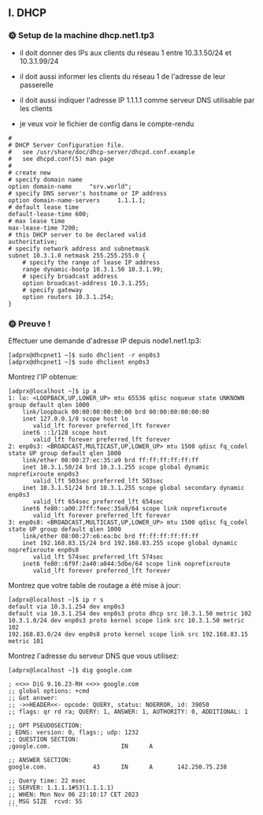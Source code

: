 ## I. DHCP

### 🌞 Setup de la machine dhcp.net1.tp3

- il doit donner des IPs aux clients du réseau 1 entre 10.3.1.50/24 et 10.3.1.99/24

- il doit aussi informer les clients du réseau 1 de l'adresse de leur passerelle

- il doit aussi indiquer l'adresse IP 1.1.1.1 comme serveur DNS utilisable par les clients

- je veux voir le fichier de config dans le compte-rendu

```
#
# DHCP Server Configuration file.
#   see /usr/share/doc/dhcp-server/dhcpd.conf.example
#   see dhcpd.conf(5) man page
#
# create new
# specify domain name
option domain-name     "srv.world";
# specify DNS server's hostname or IP address
option domain-name-servers     1.1.1.1;
# default lease time
default-lease-time 600;
# max lease time
max-lease-time 7200;
# this DHCP server to be declared valid
authoritative;
# specify network address and subnetmask
subnet 10.3.1.0 netmask 255.255.255.0 {
    # specify the range of lease IP address
    range dynamic-bootp 10.3.1.50 10.3.1.99;
    # specify broadcast address
    option broadcast-address 10.3.1.255;
    # specify gateway
    option routers 10.3.1.254;
}
```
### 🌞 Preuve !

Effectuer une demande d'adresse IP depuis node1.net1.tp3:
```
[adprx@dhcpnet1 ~]$ sudo dhclient -r enp0s3
[adprx@dhcpnet1 ~]$ sudo dhclient enp0s3
```
Montrez l'IP obtenue:
```
[adprx@localhost ~]$ ip a
1: lo: <LOOPBACK,UP,LOWER_UP> mtu 65536 qdisc noqueue state UNKNOWN group default qlen 1000
    link/loopback 00:00:00:00:00:00 brd 00:00:00:00:00:00
    inet 127.0.0.1/8 scope host lo
       valid_lft forever preferred_lft forever
    inet6 ::1/128 scope host
       valid_lft forever preferred_lft forever
2: enp0s3: <BROADCAST,MULTICAST,UP,LOWER_UP> mtu 1500 qdisc fq_codel state UP group default qlen 1000
    link/ether 08:00:27:ec:35:a9 brd ff:ff:ff:ff:ff:ff
    inet 10.3.1.50/24 brd 10.3.1.255 scope global dynamic noprefixroute enp0s3
       valid_lft 503sec preferred_lft 503sec
    inet 10.3.1.51/24 brd 10.3.1.255 scope global secondary dynamic enp0s3
       valid_lft 654sec preferred_lft 654sec
    inet6 fe80::a00:27ff:feec:35a9/64 scope link noprefixroute
       valid_lft forever preferred_lft forever
3: enp0s8: <BROADCAST,MULTICAST,UP,LOWER_UP> mtu 1500 qdisc fq_codel state UP group default qlen 1000
    link/ether 08:00:27:e6:ea:bc brd ff:ff:ff:ff:ff:ff
    inet 192.168.83.15/24 brd 192.168.83.255 scope global dynamic noprefixroute enp0s8
       valid_lft 574sec preferred_lft 574sec
    inet6 fe80::6f9f:2a40:a044:5dbe/64 scope link noprefixroute
       valid_lft forever preferred_lft forever
```
Montrez que votre table de routage a été mise à jour:
```
[adprx@localhost ~]$ ip r s
default via 10.3.1.254 dev enp0s3
default via 10.3.1.254 dev enp0s3 proto dhcp src 10.3.1.50 metric 102
10.3.1.0/24 dev enp0s3 proto kernel scope link src 10.3.1.50 metric 102
192.168.83.0/24 dev enp0s8 proto kernel scope link src 192.168.83.15 metric 101
```
Montrez l'adresse du serveur DNS que vous utilisez:
````
[adprx@localhost ~]$ dig google.com

; <<>> DiG 9.16.23-RH <<>> google.com
;; global options: +cmd
;; Got answer:
;; ->>HEADER<<- opcode: QUERY, status: NOERROR, id: 39050
;; flags: qr rd ra; QUERY: 1, ANSWER: 1, AUTHORITY: 0, ADDITIONAL: 1

;; OPT PSEUDOSECTION:
; EDNS: version: 0, flags:; udp: 1232
;; QUESTION SECTION:
;google.com.                    IN      A

;; ANSWER SECTION:
google.com.             43      IN      A       142.250.75.238

;; Query time: 22 msec
;; SERVER: 1.1.1.1#53(1.1.1.1)
;; WHEN: Mon Nov 06 23:10:17 CET 2023
;; MSG SIZE  rcvd: 55
```
